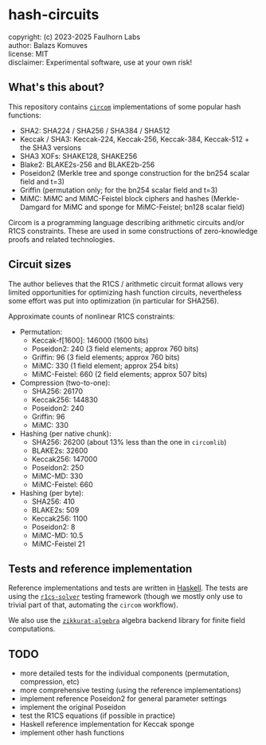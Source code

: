 
hash-circuits
=============

copyright: (c) 2023-2025 Faulhorn Labs  
author: Balazs Komuves  
license: MIT  
disclaimer: Experimental software, use at your own risk!  


What's this about?
------------------

This repository contains [`circom`](https://docs.circom.io/) implementations 
of some popular hash functions:

- SHA2: SHA224 / SHA256 / SHA384 / SHA512
- Keccak / SHA3: Keccak-224, Keccak-256, Keccak-384, Keccak-512 + the SHA3 versions
- SHA3 XOFs: SHAKE128, SHAKE256
- Blake2: BLAKE2s-256 and BLAKE2b-256
- Poseidon2 (Merkle tree and sponge construction for the bn254 scalar field and t=3)
- Griffin (permutation only; for the bn254 scalar field and t=3)
- MiMC: MiMC and MiMC-Feistel block ciphers and hashes (Merkle-Damgard for MiMC and sponge for MiMC-Feistel; bn128 scalar field)

Circom is a programming language describing arithmetic circuits and/or R1CS 
constraints. These are used in some constructions of zero-knowledge proofs
and related technologies.


Circuit sizes
-------------

The author believes that the R1CS / arithmetic circuit format allows very limited
opportunities for optimizing hash function circuits, nevertheless some effort 
was put into optimization (in particular for SHA256).

Approximate counts of nonlinear R1CS constraints:

- Permutation:
    - Keccak-f[1600]: 146000  (1600 bits)
    - Poseidon2:      240     (3 field elements; approx 760 bits)
    - Griffin:        96      (3 field elements; approx 760 bits)
    - MiMC:           330     (1 field element;  approx 254 bits)
    - MiMC-Feistel:   660     (2 field elements; approx 507 bits)
- Compression (two-to-one):
    - SHA256:         26170
    - Keccak256:      144830
    - Poseidon2:      240
    - Griffin:        96
    - MiMC:           330
- Hashing (per native chunk):
    - SHA256:         26200   (about 13% less than the one in `circomlib`)
    - BLAKE2s:        32600
    - Keccak256:      147000
    - Poseidon2:      250
    - MiMC-MD:        330
    - MiMC-Feistel:   660 
- Hashing (per byte):
    - SHA256:         410
    - BLAKE2s:        509
    - Keccak256:      1100
    - Poseidon2:      8
    - MiMC-MD:        10.5
    - MiMC-Feistel    21


Tests and reference implementation
----------------------------------

Reference implementations and tests are written in [Haskell](https://www.haskell.org/). 
The tests are using the [`r1cs-solver`](https://github.com/faulhornlabs/r1cs-solver/) 
testing framework (though we mostly only use to trivial part of that, automating the 
`circom` workflow).

We also use the [`zikkurat-algebra`](https://github.com/faulhornlabs/zikkurat-algebra) 
algebra backend library for finite field computations.


TODO
----

- more detailed tests for the individual components (permutation, compression, etc)
- more comprehensive testing (using the reference implementations)
- implement reference Poseidon2 for general parameter settings 
- implement the original Poseidon
- test the R1CS equations (if possible in practice)
- Haskell reference implementation for Keccak sponge
- implement other hash functions

